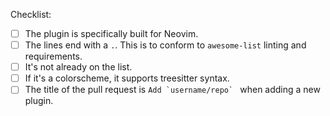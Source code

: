 Checklist:

- [ ] The plugin is specifically built for Neovim.
- [ ] The lines end with a `.`. This is to conform to `awesome-list` linting and requirements.
- [ ] It's not already on the list.
- [ ] If it's a colorscheme, it supports treesitter syntax.
- [ ] The title of the pull request is ```Add `username/repo` ``` when adding a new plugin.
